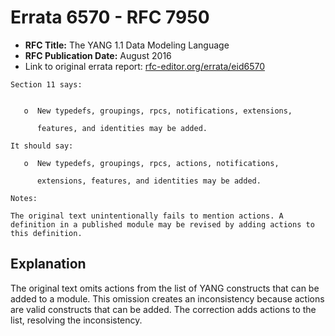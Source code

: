 # Errata 6570 - RFC 7950

- **RFC Title:** The YANG 1.1 Data Modeling Language
- **RFC Publication Date:** August 2016
- Link to original errata report: [rfc-editor.org/errata/eid6570](https://www.rfc-editor.org/errata/eid6570)

```
Section 11 says:


   o  New typedefs, groupings, rpcs, notifications, extensions,
      features, and identities may be added.

It should say:

   o  New typedefs, groupings, rpcs, actions, notifications,
      extensions, features, and identities may be added.

Notes:

The original text unintentionally fails to mention actions. A definition in a published module may be revised by adding actions to this definition.
```

## Explanation

The original text omits actions from the list of YANG constructs that can be added to a module. This omission creates an inconsistency because actions are valid constructs that can be added. The correction adds actions to the list, resolving the inconsistency.
